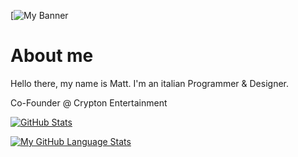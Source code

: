 [![My Banner](https://media.discordapp.net/attachments/939585209731526687/1011409312524013668/MattBanner.png?width=1440&height=480)

# About me
Hello there, my name is Matt. I'm an italian Programmer & Designer.

Co-Founder @ Crypton Entertainment

[![GitHub Stats](https://github-readme-stats.vercel.app/api/?username=Equivalent-Matt&count_private=true&show_icons=true&disable_animations=false&theme=dark)]()

[![My GitHub Language Stats](https://github-readme-stats.vercel.app/api/top-langs/?username=Equivalent-Matt&langs_count=10&layout=compact&theme=dark)]()
